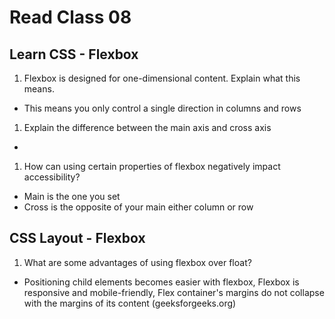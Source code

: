 # Read Class 08

## Learn CSS - Flexbox

1. Flexbox is designed for one-dimensional content. Explain what this means.

* This means you only control a single direction in columns and rows

1. Explain the difference between the main axis and cross axis

*

1. How can using certain properties of flexbox negatively impact accessibility?

* Main is the one you set
* Cross is the opposite of your main either column or row

## CSS Layout - Flexbox

1. What are some advantages of using flexbox over float?

* Positioning child elements becomes easier with flexbox, Flexbox is responsive and mobile-friendly, Flex container's margins do not collapse with the margins of its content (geeksforgeeks.org)
